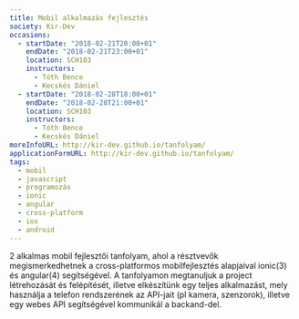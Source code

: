 ```yaml
---
title: Mobil alkalmazás fejlesztés
society: Kir-Dev
occasions:
  - startDate: "2018-02-21T20:00+01"
    endDate: "2018-02-21T23:00+01"
    location: SCH103
    instructors:
      - Tóth Bence
      - Kecskés Dániel
  - startDate: "2018-02-28T18:00+01"
    endDate: "2018-02-28T21:00+01"
    location: SCH103
    instructors:
      - Tóth Bence
      - Kecskés Dániel
moreInfoURL: http://kir-dev.github.io/tanfolyam/
applicationFormURL: http://kir-dev.github.io/tanfolyam/
tags:
  - mobil
  - javascript
  - programozás
  - ionic
  - angular
  - cross-platform
  - ios
  - android
---
```


2 alkalmas mobil fejlesztői tanfolyam, ahol a résztvevők megismerkedhetnek a cross-platformos mobilfejlesztés alapjaival ionic(3) és angular(4) segítségével. A tanfolyamon megtanuljuk a project létrehozását és felépítését, illetve elkészítünk egy teljes alkalmazást, mely használja a telefon rendszerének az API-jait (pl kamera, szenzorok), illetve egy webes API segítségével kommunikál a backand-del. 


